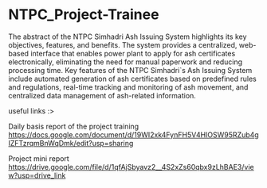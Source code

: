 # NTPC_Project-Trainee

The abstract of the NTPC Simhadri Ash Issuing System highlights its key objectives,
features, and benefits. The system provides a centralized, web-based interface that enables
power plant to apply for ash certificates electronically, eliminating the need for manual
paperwork and reducing processing time. Key features of the NTPC Simhadri`s Ash Issuing
System include automated generation of ash certificates based on predefined rules and
regulations, real-time tracking and monitoring of ash movement, and centralized data
management of ash-related information.

useful links :>

Daily basis report of the project training 
https://docs.google.com/document/d/19WI2xk4FynFH5V4HIOSW95RZub4gIZFTzrqmBnWqDmk/edit?usp=sharing

Project mini report 
https://drive.google.com/file/d/1qfAjSbyavz2__4S2xZs60qbx9zLhBAE3/view?usp=drive_link








